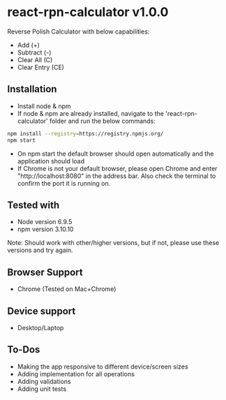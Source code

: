 # react-rpn-calculator v1.0.0
Reverse Polish Calculator with below capabilities:
* Add (+)
* Subtract (-)
* Clear All (C)
* Clear Entry (CE)

## Installation
* Install node & npm
* If node & npm are already installed, navigate to the 'react-rpn-calculator' folder and run the below commands:

```bash
npm install --registry=https://registry.npmjs.org/ 
npm start
```
* On npm start the default browser should open automatically and the application should load
* If Chrome is not your default browser, please open Chrome and enter "http://localhost:8080" in the address bar. Also check the terminal to confirm the port it is running on.

## Tested with
* Node version 6.9.5
* npm version 3.10.10

Note: Should work with other/higher versions, but if not, please use these versions and try again.


## Browser Support
* Chrome (Tested on Mac+Chrome)

## Device support
* Desktop/Laptop

## To-Dos
 * Making the app responsive to different device/screen sizes
 * Adding implementation for all operations
 * Adding validations
 * Adding unit tests
